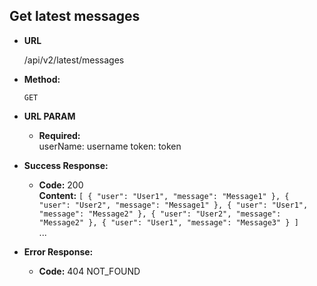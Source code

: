**Get latest messages**
----

* **URL**

  /api/v2/latest/messages

* **Method:**

  `GET`
  
*  **URL PARAM**
  
   * **Required:**<br>
   userName: username
   token: token

* **Success Response:**

  * **Code:** 200 <br/>
    **Content:** `[
                      {
                          "user": "User1",
                          "message": "Message1"
                      },
                      {
                          "user": "User2",
                          "message": "Message1"
                      },
                      {
                          "user": "User1",
                          "message": "Message2"
                      },
                      {
                          "user": "User2",
                          "message": "Message2"
                      },
                      {
                          "user": "User1",
                          "message": "Message3"
                      }
                  ]`<br />
                  ...
 
* **Error Response:**

  * **Code:** 404 NOT_FOUND <br/>

    
